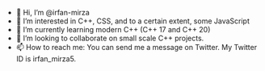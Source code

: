 - 👋 Hi, I’m @irfan-mirza
- 👀 I’m interested in C++, CSS, and to a certain extent, some JavaScript
- 🌱 I’m currently learning modern C++ (C++ 17 and C++ 20)
- 💞️ I’m looking to collaborate on small scale C++ projects. 
- 📫 How to reach me: You can send me a message on Twitter. My Twitter ID is irfan_mirza5. 

<!---
irfan-mirza/irfan-mirza is a ✨ special ✨ repository because its `README.md` (this file) appears on your GitHub profile.
You can click the Preview link to take a look at your changes.
--->
